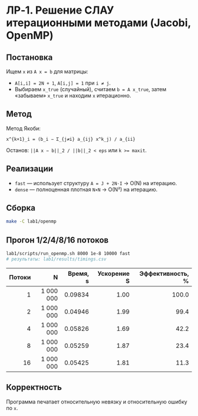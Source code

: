 # ЛР‑1. Решение СЛАУ итерационными методами (Jacobi, OpenMP)

## Постановка
Ищем `x` из `A x = b` для матрицы:
- `A[i,i] = 2N + 1`, `A[i,j] = 1` при `i ≠ j`.
- Выбираем `x_true` (случайный), считаем `b = A x_true`, затем «забываем» `x_true` и находим `x` итерационно.

## Метод
Метод Якоби:
```
x^{k+1}_i = (b_i − Σ_{j≠i} a_{ij} x^k_j) / a_{ii}
```
Останов: `||A x − b||_2 / ||b||_2 < eps` или `k >= maxit`.

## Реализации
- `fast` — использует структуру `A = J + 2N·I` → O(N) на итерацию.
- `dense` — полноценная плотная `N×N` → O(N²) на итерацию.

## Сборка
```bash
make -C lab1/openmp
```

## Прогон 1/2/4/8/16 потоков
```bash
lab1/scripts/run_openmp.sh 8000 1e-8 10000 fast
# результаты: lab1/results/timings.csv
```


| Потоки | N       | Время, s | Ускорение S | Эффективность, % |
|-------:|--------:|---------:|------------:|-----------------:|
| 1      | 1 000 000 | 0.09834  | 1.00        | 100.0            |
| 2      | 1 000 000 | 0.04946  | 1.99        | 99.4             |
| 4      | 1 000 000 | 0.05826  | 1.69        | 42.2             |
| 8      | 1 000 000 | 0.05259  | 1.87        | 23.4             |
| 16     | 1 000 000 | 0.05425  | 1.81        | 11.3             |



## Корректность
Программа печатает относительную невязку и относительную ошибку по `x`.
